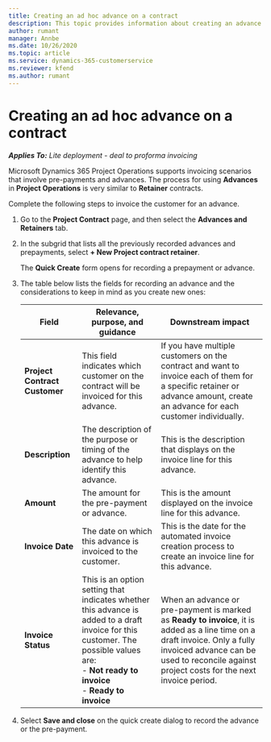 ```yaml
---
title: Creating an ad hoc advance on a contract
description: This topic provides information about creating an advance on a contract as needed.
author: rumant
manager: Annbe
ms.date: 10/26/2020
ms.topic: article
ms.service: dynamics-365-customerservice
ms.reviewer: kfend 
ms.author: rumant
---
```


# Creating an ad hoc advance on a contract

_**Applies To:** Lite deployment - deal to proforma invoicing_

Microsoft Dynamics 365 Project Operations supports invoicing scenarios that involve pre-payments and advances. The process for using **Advances** in **Project Operations** is very similar to **Retainer** contracts. 

Complete the following steps to invoice the customer for an advance.

1. Go to the **Project Contract** page, and then select the **Advances and Retainers** tab.
2. In the subgrid that lists all the previously recorded advances and prepayments, select **+ New Project contract retainer**. 

    The **Quick Create** form opens for recording a prepayment or advance.
    
3. The table below lists the fields for recording an advance and the considerations to keep in mind as you create new ones:

    | Field | Relevance, purpose, and guidance | Downstream impact |
    | --- | --- | --- |
    | **Project Contract Customer** | This field indicates which customer on the contract will be invoiced for this advance. | If you have multiple customers on the contract and want to invoice each of them for a specific retainer or advance amount, create an advance for each customer individually. |
    | **Description** | The description of the purpose or timing of the advance to help identify this advance. | This is the description that displays on the invoice line for this advance. |
    | **Amount** | The amount for the pre-payment or advance. | This is the amount displayed on the invoice line for this advance. |
    | **Invoice Date** | The date on which this advance is invoiced to the customer. | This is the date for the automated invoice creation process to create an invoice line for this advance. |
    | **Invoice Status** | This is an option setting that indicates whether this advance is added to a draft invoice for this customer. The possible values are:</br>- **Not ready to invoice**</br>- **Ready to invoice** | When an advance or pre-payment is marked as **Ready to invoice**, it is added as a line time on a draft invoice. Only a fully invoiced advance can be used to reconcile against project costs for the next invoice period. |

4. Select **Save and close** on the quick create dialog to record the advance or the pre-payment.
